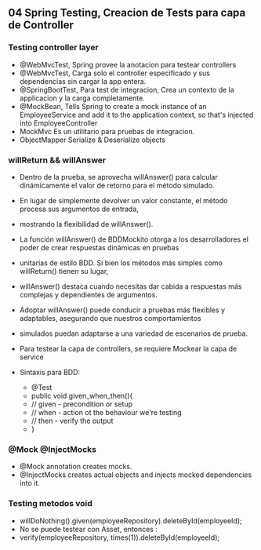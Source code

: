 ## 04 Spring Testing, Creacion de Tests para capa de Controller


### Testing controller layer
- @WebMvcTest, Spring provee la anotacion para testear controllers
- @WebMvcTest, Carga solo el controller especificado y sus dependencias sin  cargar la app entera.
- @SpringBootTest, Para test de integracion, Crea un contexto de la applicacion y la carga completamente.
- @MockBean, Tells Spring to create a mock instance of an EmployeeService and add it to the application context,
  so that's injected into EmployeeController
- MockMvc Es un utilitario para pruebas de integracion.
- ObjectMapper Serialize & Deserialize objects

### willReturn && willAnswer
- Dentro de la prueba, se aprovecha willAnswer() para calcular dinámicamente el valor de retorno para el método simulado. 
- En lugar de simplemente devolver un valor constante, el método procesa sus argumentos de entrada, 
- mostrando la flexibilidad de willAnswer(). 
- La función willAnswer() de BDDMockito otorga a los desarrolladores el poder de crear respuestas dinámicas en pruebas 
- unitarias de estilo BDD. Si bien los métodos más simples como willReturn() tienen su lugar, 
- willAnswer() destaca cuando necesitas dar cabida a respuestas más complejas y dependientes de argumentos.
- Adoptar willAnswer() puede conducir a pruebas más flexibles y adaptables, asegurando que nuestros comportamientos 
- simulados puedan adaptarse a una variedad de escenarios de prueba.


- Para testear la capa de controllers, se requiere Mockear la capa de service
- Sintaxis para BDD:
  - @Test
  - public void given_when_then(){
  - // given - precondition or setup
  - // when - action ot the behaviour we're testing
  - // then - verify the output
  - }

### @Mock @InjectMocks
- @Mock annotation creates mocks.
- @InjectMocks creates actual objects and injects mocked dependencies into it.

### Testing metodos void
- willDoNothing().given(employeeRepository).deleteById(employeeId);
- No se puede testear con Asset, entonces :
- verify(employeeRepository, times(1)).deleteById(employeeId);


